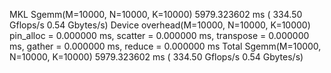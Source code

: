 MKL Sgemm(M=10000, N=10000, K=10000) 5979.323602 ms ( 334.50 Gflops/s 0.54 Gbytes/s)
Device overhead(M=10000, N=10000, K=10000) pin_alloc = 0.000000 ms, scatter = 0.000000 ms, transpose = 0.000000 ms, gather = 0.000000 ms, reduce = 0.000000 ms
Total Sgemm(M=10000, N=10000, K=10000) 5979.323602 ms ( 334.50 Gflops/s 0.54 Gbytes/s)
